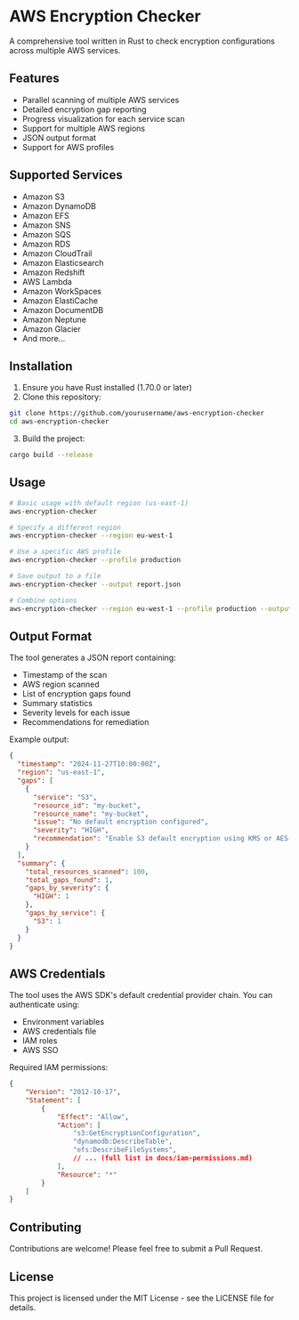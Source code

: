# AWS Encryption Checker

A comprehensive tool written in Rust to check encryption configurations across multiple AWS services.

## Features

- Parallel scanning of multiple AWS services
- Detailed encryption gap reporting
- Progress visualization for each service scan
- Support for multiple AWS regions
- JSON output format
- Support for AWS profiles

## Supported Services

- Amazon S3
- Amazon DynamoDB
- Amazon EFS
- Amazon SNS
- Amazon SQS
- Amazon RDS
- Amazon CloudTrail
- Amazon Elasticsearch
- Amazon Redshift
- AWS Lambda
- Amazon WorkSpaces
- Amazon ElastiCache
- Amazon DocumentDB
- Amazon Neptune
- Amazon Glacier
- And more...

## Installation

1. Ensure you have Rust installed (1.70.0 or later)
2. Clone this repository:
```bash
git clone https://github.com/yourusername/aws-encryption-checker
cd aws-encryption-checker
```

3. Build the project:
```bash
cargo build --release
```

## Usage

```bash
# Basic usage with default region (us-east-1)
aws-encryption-checker

# Specify a different region
aws-encryption-checker --region eu-west-1

# Use a specific AWS profile
aws-encryption-checker --profile production

# Save output to a file
aws-encryption-checker --output report.json

# Combine options
aws-encryption-checker --region eu-west-1 --profile production --output report.json
```

## Output Format

The tool generates a JSON report containing:
- Timestamp of the scan
- AWS region scanned
- List of encryption gaps found
- Summary statistics
- Severity levels for each issue
- Recommendations for remediation

Example output:
```json
{
  "timestamp": "2024-11-27T10:00:00Z",
  "region": "us-east-1",
  "gaps": [
    {
      "service": "S3",
      "resource_id": "my-bucket",
      "resource_name": "my-bucket",
      "issue": "No default encryption configured",
      "severity": "HIGH",
      "recommendation": "Enable S3 default encryption using KMS or AES-256"
    }
  ],
  "summary": {
    "total_resources_scanned": 100,
    "total_gaps_found": 1,
    "gaps_by_severity": {
      "HIGH": 1
    },
    "gaps_by_service": {
      "S3": 1
    }
  }
}
```

## AWS Credentials

The tool uses the AWS SDK's default credential provider chain. You can authenticate using:
- Environment variables
- AWS credentials file
- IAM roles
- AWS SSO

Required IAM permissions:
```json
{
    "Version": "2012-10-17",
    "Statement": [
        {
            "Effect": "Allow",
            "Action": [
                "s3:GetEncryptionConfiguration",
                "dynamodb:DescribeTable",
                "efs:DescribeFileSystems",
                // ... (full list in docs/iam-permissions.md)
            ],
            "Resource": "*"
        }
    ]
}
```

## Contributing

Contributions are welcome! Please feel free to submit a Pull Request.

## License

This project is licensed under the MIT License - see the LICENSE file for details.